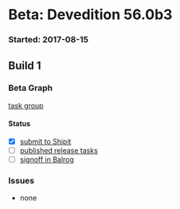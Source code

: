 # Beta: Devedition 56.0b3

### Started: 2017-08-15

## Build 1

### Beta Graph
[task group](https://tools.taskcluster.net/push-inspector/#/PLbMYkzhQD67U-3kLC0aHQ)


#### Status
- [x] [submit to Shipit](https://wiki.mozilla.org/Release:Release_Automation_on_Mercurial:Starting_a_Release#Submit_to_Ship_It)
- [ ] [published release tasks](../how-tos/relpro.md#4-publish-release)
- [ ] [signoff in Balrog](../how-tos/relpro.md#3-signoffs)

### Issues
- none


